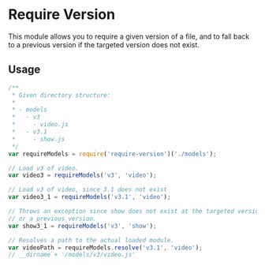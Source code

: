 # Require Version

This module allows you to require a given version of a file, and to fall back
to a previous version if the targeted version does not exist.

## Usage

```javascript
/**
 * Given directory structure:
 *
 * - models
 *   - v3
 *     - video.js
 *   - v3.1
 *     - show.js
 */
var requireModels = require('require-version')('./models');

// Load v3 of video.
var video3 = requireModels('v3', 'video');

// Load v3 of video, since 3.1 does not exist
var video3_1 = requireModels('v3.1', 'video');

// Throws an exception since show does not exist at the targeted version
// or a previous version.
var show3_1 = requireModels('v3', 'show');

// Resolves a path to the actual loaded module.
var videoPath = requireModels.resolve('v3.1', 'video');
// __dirname + '/models/v3/video.js'
```
